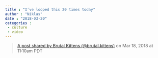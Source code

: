```yaml
---
title : "I’ve looped this 20 times today"
author : "Niklas"
date : "2018-03-20"
categories : 
 - culture
 - video
---
```


> [A post shared by Brutal Kittens (@brutal.kittens)](https://www.instagram.com/p/BgeWBCIAnRc/) on Mar 18, 2018 at 11:10am PDT

<script async defer="" src="//www.instagram.com/embed.js"></script>
